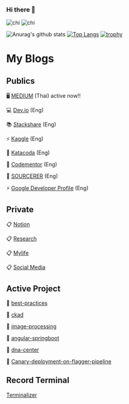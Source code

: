 ### Hi there 👋

<!--
**nitikornchumnankul/nitikornchumnankul** is a ✨ _special_ ✨ repository because its `README.md` (this file) appears on your GitHub profile.

Here are some ideas to get you started:

- 🔭 I’m currently working on ...
- 🌱 I’m currently learning ...
- 👯 I’m looking to collaborate on ...
- 🤔 I’m looking for help with ...
- 💬 Ask me about ...
- 📫 How to reach me: ...
- 😄 Pronouns: ...
- ⚡ Fun fact: ...
-->
![chi](https://media.giphy.com/media/LHZyixOnHwDDy/giphy.gif) 
![chi](https://media.giphy.com/media/LHZyixOnHwDDy/giphy.gif)

![Anurag's github stats](https://github-readme-stats.vercel.app/api?username=nitikornchumnankul&theme=buefy&show_icons=true)
[![Top Langs](https://github-readme-stats.vercel.app/api/top-langs/?username=nitikornchumnankul&layout=compact)](https://github.com/anuraghazra/github-readme-stats)
[![trophy](https://github-profile-trophy.vercel.app/?username=ryo-ma&theme=nitikornchumnankul)](https://github.com/ryo-ma/github-profile-trophy)


 
# My Blogs
## Publics
🖥 [MEDIUM](https://medium.com/@nitikornchumnankul_93990) (Thai) active now!!

💻 [Dev.io](https://dev.to/nitikornchumnankul) (Eng)

📚 [Stackshare](https://stackshare.io/nitikornchumnankul) (Eng)

⚡ [Kaggle](https://www.kaggle.com/nitikornchumnankul) (Eng)

🌱 [Katacoda](https://katacoda.com/nitikorn) (Eng)

🤔 [Codementor](https://www.codementor.io/u/dashboard) (Eng)

:necktie: [SOURCERER](https://sourcerer.io/nitikornchumnankul) (Eng)

 ⚡ [Google Developer Profile](https://google.dev/u/102912603354137498144) (Eng)
 
## Private
 :clipboard: [Notion](https://www.notion.so/Life-Wiki-a133ae2d0ece4c519b1fd14da060a550)

 :clipboard: [Research](https://github.com/nitikornchumnankul/research)
             
 :clipboard: [Mylife](https://github.com/nitikornchumnankul/mylife)
 
 :clipboard: [Social Media](https://github.com/nitikornchumnankul/social-media)
 
## Active Project
:star2: [best-practices](https://github.com/nitikornchumnankul/best-practices)

:star2: [ckad](https://github.com/nitikornchumnankul/ckad)

:star2: [image-processing](https://github.com/nitikornchumnankul/image-processing)

:star2: [angular-springboot](https://github.com/nitikornchumnankul/angular-springboot)

:star2: [dna-center](https://github.com/nitikornchumnankul/dna-center)

:star2: [Canary-deployment-on-flagger-pipeline](https://github.com/nitikornchumnankul/Canary-deployment-on-flagger-pipeline)

## Record Terminal
[Terminalizer](https://terminalizer.com/)
 
